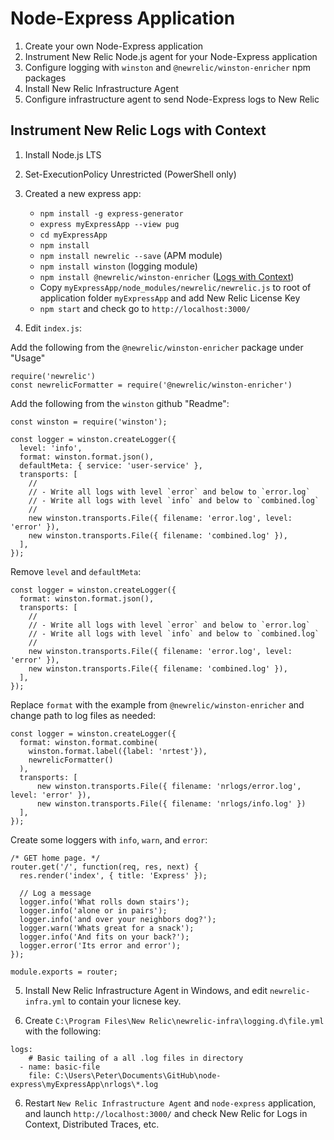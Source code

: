 # Node-Express Application
1. Create your own Node-Express application
2. Instrument New Relic Node.js agent for your Node-Express application
3. Configure logging with `winston` and `@newrelic/winston-enricher` npm packages
4. Install New Relic Infrastructure Agent
5. Configure infrastructure agent to send Node-Express logs to New Relic

## Instrument New Relic Logs with Context
1. Install Node.js LTS
2. Set-ExecutionPolicy Unrestricted (PowerShell only)
3. Created a new express app:

    - `npm install -g express-generator`
    - `express myExpressApp --view pug`
    - `cd myExpressApp`
    - `npm install`
    - `npm install newrelic --save` (APM module)
    - `npm install winston` (logging module)
    - `npm install @newrelic/winston-enricher` ([Logs with Context](https://www.npmjs.com/package/@newrelic/winston-enricher))
    - Copy `myExpressApp/node_modules/newrelic/newrelic.js` to root of application folder `myExpressApp` and add New Relic License Key
    - `npm start` and check go to `http://localhost:3000/`

4. Edit `index.js`:

Add the following from the `@newrelic/winston-enricher` package under "Usage"
```
require('newrelic')
const newrelicFormatter = require('@newrelic/winston-enricher')
```

Add the following from the `winston` github "Readme":
```
const winston = require('winston');

const logger = winston.createLogger({
  level: 'info',
  format: winston.format.json(),
  defaultMeta: { service: 'user-service' },
  transports: [
    //
    // - Write all logs with level `error` and below to `error.log`
    // - Write all logs with level `info` and below to `combined.log`
    //
    new winston.transports.File({ filename: 'error.log', level: 'error' }),
    new winston.transports.File({ filename: 'combined.log' }),
  ],
});
```

Remove `level` and `defaultMeta`:
```
const logger = winston.createLogger({
  format: winston.format.json(),
  transports: [
    //
    // - Write all logs with level `error` and below to `error.log`
    // - Write all logs with level `info` and below to `combined.log`
    //
    new winston.transports.File({ filename: 'error.log', level: 'error' }),
    new winston.transports.File({ filename: 'combined.log' }),
  ],
});
```

Replace `format` with the example from `@newrelic/winston-enricher` and change path to log files as needed:
```
const logger = winston.createLogger({
  format: winston.format.combine(
    winston.format.label({label: 'nrtest'}),
    newrelicFormatter()
  ),
  transports: [
      new winston.transports.File({ filename: 'nrlogs/error.log', level: 'error' }),
      new winston.transports.File({ filename: 'nrlogs/info.log' })
  ],
});

```

Create some loggers with `info`, `warn`, and `error`:
```
/* GET home page. */
router.get('/', function(req, res, next) {
  res.render('index', { title: 'Express' });
  
  // Log a message
  logger.info('What rolls down stairs');
  logger.info('alone or in pairs');
  logger.info('and over your neighbors dog?');
  logger.warn('Whats great for a snack');
  logger.info('And fits on your back?');
  logger.error('Its error and error');
});

module.exports = router;
```

5. Install New Relic Infrastructure Agent in Windows, and edit `newrelic-infra.yml` to contain your licnese key.

6. Create `C:\Program Files\New Relic\newrelic-infra\logging.d\file.yml` with the following:

```
logs:
    # Basic tailing of a all .log files in directory
  - name: basic-file
    file: C:\Users\Peter\Documents\GitHub\node-express\myExpressApp\nrlogs\*.log
```

6. Restart `New Relic Infrastructure Agent` and `node-express` application, and launch `http://localhost:3000/` and check New Relic for Logs in Context, Distributed Traces, etc.